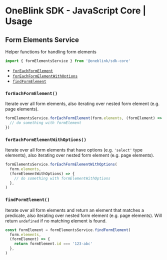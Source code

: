 # OneBlink SDK - JavaScript Core | Usage

## Form Elements Service

Helper functions for handling form elements

```js
import { formElementsService } from '@oneblink/sdk-core'
```

- [`forEachFormElement`](#foreachformelement)
- [`forEachFormElementWithOptions`](#foreachformelementwithoptions)
- [`findFormElement`](#findformelement)

### `forEachFormElement()`

Iterate over all form elements, also iterating over nested form element (e.g. page elements).

```js
formElementsService.forEachFormElement(form.elements, (formElement) => {
  // do something with formElement
})
```

### `forEachFormElementWithOptions()`

Iterate over all form elements that have options (e.g. `'select'` type elements), also iterating over nested form element (e.g. page elements).

```js
formElementsService.forEachFormElementWithOptions(
  form.elements,
  (formElementWithOptions) => {
    // do something with formElementWithOptions
  },
)
```

### `findFormElement()`

Iterate over all form elements and return an element that matches a predicate, also iterating over nested form element (e.g. page elements). Will return `undefined` if no matching element is found.

```js
const formElement = formElementsService.findFormElement(
  form.elements,
  (formElement) => {
    return formElement.id === '123-abc'
  },
)
```
